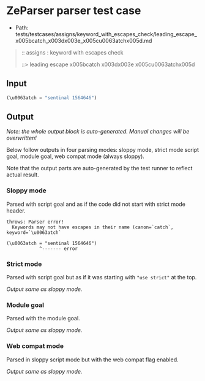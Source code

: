 # ZeParser parser test case

- Path: tests/testcases/assigns/keyword_with_escapes_check/leading_escape_x005bcatch_x003dx003e_x005cu0063atchx005d.md

> :: assigns : keyword with escapes check
>
> ::> leading escape x005bcatch x003dx003e x005cu0063atchx005d

## Input

`````js
(\u0063atch = "sentinal 1564646")
`````

## Output

_Note: the whole output block is auto-generated. Manual changes will be overwritten!_

Below follow outputs in four parsing modes: sloppy mode, strict mode script goal, module goal, web compat mode (always sloppy).

Note that the output parts are auto-generated by the test runner to reflect actual result.

### Sloppy mode

Parsed with script goal and as if the code did not start with strict mode header.

`````
throws: Parser error!
  Keywords may not have escapes in their name (canon=`catch`, keyword=`\u0063atch`

(\u0063atch = "sentinal 1564646")
            ^------- error
`````

### Strict mode

Parsed with script goal but as if it was starting with `"use strict"` at the top.

_Output same as sloppy mode._

### Module goal

Parsed with the module goal.

_Output same as sloppy mode._

### Web compat mode

Parsed in sloppy script mode but with the web compat flag enabled.

_Output same as sloppy mode._
